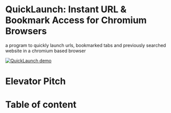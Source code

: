 # QuickLaunch: Instant URL & Bookmark Access for Chromium Browsers
a program to quickly launch urls, bookmarked tabs and previously searched website in a 
chromium based browser

[![QuickLaunch demo](https://img.youtube.com/vi/SyyjQhjb43E/maxresdefault.jpg)](https://www.youtube.com/watch?v=SyyjQhjb43E)

# Elevator Pitch


# Table of content

